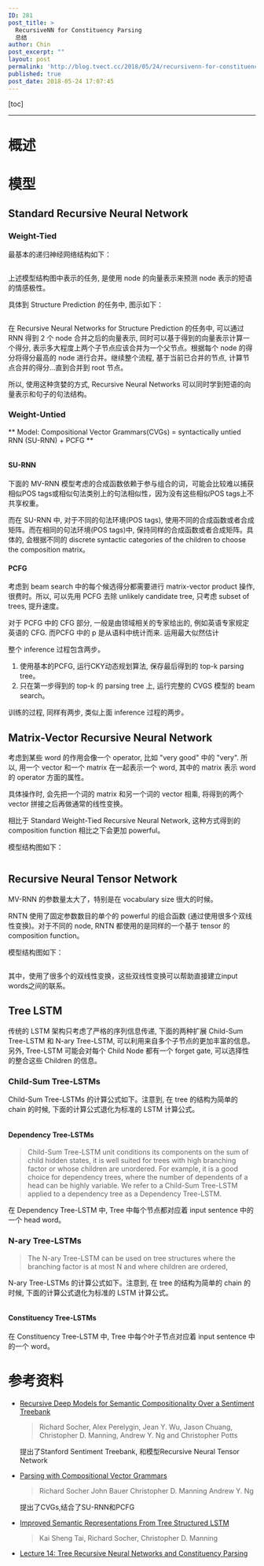 ```yaml
---
ID: 281
post_title: >
  RecursiveNN for Constituency Parsing
  总结
author: Chin
post_excerpt: ""
layout: post
permalink: 'http://blog.tvect.cc/2018/05/24/recursivenn-for-constituency-parsing-%e6%80%bb%e7%bb%93/'
published: true
post_date: 2018-05-24 17:07:45
---
```

[toc]

<!--more-->

<hr />

<h1>概述</h1>

<h1>模型</h1>

<h2>Standard Recursive Neural Network</h2>

<h3>Weight-Tied</h3>

最基本的递归神经网络结构如下：

<img src="http://blog.tvect.cc/wp-content/uploads/2018/05/rvnn-1024x354.png" alt="" />

上述模型结构图中表示的任务, 是使用 node 的向量表示来预测 node 表示的短语的情感极性。

具体到 Structure Prediction 的任务中, 图示如下：

<img src="http://blog.tvect.cc/wp-content/uploads/2018/05/rvnn_constituent.png" alt="" />

在 Recursive Neural Networks for Structure Prediction 的任务中, 可以通过 RNN 得到 2 个 node 合并之后的向量表示, 同时可以基于得到的向量表示计算一个得分, 表示多大程度上两个子节点应该合并为一个父节点。根据每个 node 的得分将得分最高的 node 进行合并。继续整个流程, 基于当前已合并的节点, 计算节点合并的得分...直到合并到 root 节点。

所以, 使用这种贪婪的方式, Recursive Neural Networks 可以同时学到短语的向量表示和句子的句法结构。

<h3>Weight-Untied</h3>

** Model: Compositional Vector Grammars(CVGs) = syntactically untied RNN (SU-RNN) + PCFG **

<img src="http://blog.tvect.cc/wp-content/uploads/2018/05/cvgs-1024x773.png" alt="" />

<h4>SU-RNN</h4>

下面的 MV-RNN 模型考虑的合成函数依赖于参与组合的词，可能会比较难以捕获相似POS tags或相似句法类别上的句法相似性，因为没有这些相似POS tags上不共享权重。

而在 SU-RNN 中, 对于不同的句法环境(POS tags), 使用不同的合成函数或者合成矩阵。而在相同的句法环境(POS tags)中, 保持同样的合成函数或者合成矩阵。具体的, 会根据不同的 discrete syntactic categories of the children to choose the composition matrix。

<h4>PCFG</h4>

考虑到 beam search 中的每个候选得分都需要进行 matrix-vector product 操作, 很费时。所以, 可以先用 PCFG 去除 unlikely candidate tree, 只考虑 subset of trees, 提升速度。

对于 PCFG 中的 CFG 部分, 一般是由领域相关的专家给出的, 例如英语专家规定英语的 CFG. 而PCFG 中的 p 是从语料中统计而来. 运用最大似然估计

整个 inference 过程包含两步。
1. 使用基本的PCFG, 运行CKY动态规划算法, 保存最后得到的 top-k parsing tree。
2. 只在第一步得到的 top-k 的 parsing tree 上, 运行完整的 CVGS 模型的 beam search。

训练的过程, 同样有两步, 类似上面 inference 过程的两步。

<h2>Matrix-Vector Recursive Neural Network</h2>

考虑到某些 word 的作用会像一个 operator, 比如 "very good" 中的 "very". 所以, 用一个 vector 和一个 matrix 在一起表示一个 word, 其中的 matrix 表示 word 的 operator 方面的属性。

具体操作时, 会先把一个词的 matrix 和另一个词的 vector 相乘, 将得到的两个 vector 拼接之后再做通常的线性变换。

相比于 Standard Weight-Tied Recursive Neural Network, 这种方式得到的 composition function 相比之下会更加 powerful。

模型结构图如下：

<img src="http://blog.tvect.cc/wp-content/uploads/2018/05/mvrnn-1024x196.png" alt="" />

<h2>Recursive Neural Tensor Network</h2>

MV-RNN 的参数量太大了，特别是在 vocabulary size 很大的时候。

RNTN 使用了固定参数数目的单个的 powerful 的组合函数 (通过使用很多个双线性变换)。对于不同的 node, RNTN 都使用的是同样的一个基于 tensor 的 composition function。

模型结构图如下：

<img src="http://blog.tvect.cc/wp-content/uploads/2018/05/rntn-1024x442.png" alt="" />

其中，使用了很多个的双线性变换，这些双线性变换可以帮助直接建立input words之间的联系。

<h2>Tree LSTM</h2>

传统的 LSTM 架构只考虑了严格的序列信息传递, 下面的两种扩展 Child-Sum Tree-LSTM 和 N-ary Tree-LSTM, 可以利用来自多个子节点的更加丰富的信息。另外, Tree-LSTM 可能会对每个 Child Node 都有一个 forget gate, 可以选择性的整合这些 Children 的信息。

<h3>Child-Sum Tree-LSTMs</h3>

Child-Sum Tree-LSTMs 的计算公式如下。注意到, 在 tree 的结构为简单的 chain 的时候, 下面的计算公式退化为标准的 LSTM 计算公式。

<img src="http://blog.tvect.cc/wp-content/uploads/2018/05/dependency-tree-lstm.png" alt="" />

<h4>Dependency Tree-LSTMs</h4>

<blockquote>
  Child-Sum Tree-LSTM unit conditions its components on the sum of child hidden states, it is well suited for trees with high branching factor or whose children are unordered. For example, it is a good choice for dependency trees, where the number of dependents of a head can be highly variable.
  We refer to a Child-Sum Tree-LSTM applied to a dependency tree as a Dependency Tree-LSTM.
</blockquote>

在 Dependency Tree-LSTM 中, Tree 中每个节点都对应着 input sentence 中的一个 head word。

<h3>N-ary Tree-LSTMs</h3>

<blockquote>
  The N-ary Tree-LSTM can be used on tree structures where the branching factor is at most N and where children are ordered,
</blockquote>

N-ary Tree-LSTMs 的计算公式如下。注意到, 在 tree 的结构为简单的 chain 的时候, 下面的计算公式退化为标准的 LSTM 计算公式。

<img src="http://blog.tvect.cc/wp-content/uploads/2018/05/nary-tree-lstm-1024x768.png" alt="" />

<h4>Constituency Tree-LSTMs</h4>

在 Constituency Tree-LSTM 中, Tree 中每个叶子节点对应着 input sentence 中的一个 word。

<h1>参考资料</h1>

<ul>
<li><a href="https://nlp.stanford.edu/pubs/SocherEtAl_EMNLP2013.pdf">Recursive Deep Models for Semantic Compositionality Over a Sentiment Treebank</a>

<blockquote>
  Richard Socher, Alex Perelygin, Jean Y. Wu, Jason Chuang,
  Christopher D. Manning, Andrew Y. Ng and Christopher Potts
</blockquote>

提出了Stanford Sentiment Treebank, 和模型Recursive Neural Tensor Network</p></li>
<li><p><a href="https://nlp.stanford.edu/pubs/SocherBauerManningNg_ACL2013.pdf">Parsing with Compositional Vector Grammars</a>

<blockquote>
  Richard Socher John Bauer Christopher D. Manning Andrew Y. Ng
</blockquote>

提出了CVGs,结合了SU-RNN和PCFG</p></li>
<li><p><a href="https://arxiv.org/abs/1503.00075">Improved Semantic Representations From Tree Structured LSTM</a>

<blockquote>
  Kai Sheng Tai, Richard Socher, Christopher D. Manning
</blockquote></li>
<li><p><a href="http://web.stanford.edu/class/cs224n/archive/WWW_1617/lectures/cs224n-2017-lecture14-TreeRNNs.pdf">Lecture 14: Tree Recursive Neural Networks and Constituency Parsing</a></p></li>
</ul>